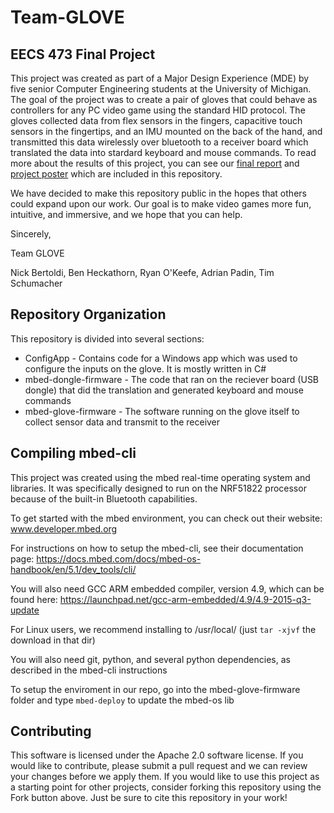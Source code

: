 # Team-GLOVE
## EECS 473 Final Project

This project was created as part of a Major Design Experience (MDE) by five senior Computer Engineering students at the University of Michigan. The goal of the project was to create a pair of gloves that could behave as controllers for any PC video game using the standard HID protocol. The gloves collected data from flex sensors in the fingers, capacitive touch sensors in the fingertips, and an IMU mounted on the back of the hand, and transmitted this data wirelessly over bluetooth to a receiver board which translated the data into stardard keyboard and mouse commands. To read more about the results of this project, you can see our [final report](Team%20GLOVE%20Final%20Report.pdf) and [project poster](Team%20GLOVE%20Poster.pptx.pdf) which are included in this repository.

We have decided to make this repository public in the hopes that others could expand upon our work. Our goal is to make video games more fun, intuitive, and immersive, and we hope that you can help.

Sincerely,

Team GLOVE

Nick Bertoldi, Ben Heckathorn, Ryan O'Keefe, Adrian Padin, Tim Schumacher

## Repository Organization
This repository is divided into several sections:
* ConfigApp - Contains code for a Windows app which was used to configure the inputs on the glove. It is mostly written in C#
* mbed-dongle-firmware - The code that ran on the reciever board (USB dongle) that did the translation and generated keyboard and mouse commands
* mbed-glove-firmware - The software running on the glove itself to collect sensor data and transmit to the receiver

## Compiling mbed-cli
This project was created using the mbed real-time operating system and libraries. It was specifically designed to run on the NRF51822 processor because of the built-in Bluetooth capabilities. 

To get started with the mbed environment, you can check out their website: www.developer.mbed.org

For instructions on how to setup the mbed-cli, see their documentation page: https://docs.mbed.com/docs/mbed-os-handbook/en/5.1/dev_tools/cli/

You will also need GCC ARM embedded compiler, version 4.9, which can be found here: https://launchpad.net/gcc-arm-embedded/4.9/4.9-2015-q3-update

For Linux users, we recommend installing to /usr/local/ (just `tar -xjvf` the download in that dir)

You will also need git, python, and several python dependencies, as described in the mbed-cli instructions

To setup the enviroment in our repo, go into the mbed-glove-firmware folder and type `mbed-deploy` to update the mbed-os lib

## Contributing
This software is licensed under the Apache 2.0 software license. If you would like to contribute, please submit a pull request and we can review your changes before we apply them. If you would like to use this project as a starting point for other projects, consider forking this repository using the Fork button above. Just be sure to cite this repository in your work!
